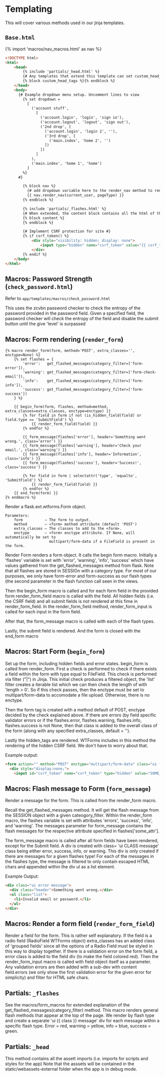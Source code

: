 # Templating

This will cover various methods used in our jinja templates.

## `Base.html`

{% import 'macros/nav_macros.html' as nav %}

```html
<!DOCTYPE html>
<html>
    <head>
        {% include 'partials/_head.html' %}
        {# Any templates that extend this template can set custom_head_tags to add scripts to their page #}
        {% block custom_head_tags %}{% endblock %}
    </head>
    <body>
      {# Example dropdown menu setup. Uncomment lines to view
        {% set dropdown = 
          [
            ('account stuff',
              [
                ('account.login', 'login', 'sign in'),
                ('account.logout', 'logout', 'sign out'),
                ('2nd drop', [
                  ('account.login', 'login 2', ''),
                  ('3rd drop', [
                    ('main.index', 'home 2', '')
                  ])
                ])
              ]
            ),
            ('main.index', 'home 1', 'home')
          ]
        %}
      #}

        {% block nav %}
          {# add dropdown variable here to the render_nav method to render dropdowns #}
          {{ nav.render_nav(current_user, pageType) }}
        {% endblock %}

        {% include 'partials/_flashes.html' %}
        {# When extended, the content block contains all the html of the webpage #}
        {% block content %}
        {% endblock %}

        {# Implement CSRF protection for site #}
        {% if csrf_token() %}
            <div style="visibility: hidden; display: none">
                <input type="hidden" name="csrf_token" value="{{ csrf_token() }}">
            </div>
        {% endif %}
    </body>
</html>
```

## Macros: Password Strength (`check_password.html`)

Refer to `app/templates/macros/check_password.html`

This uses the zcvbn password checker to check the entropy of the password provided in the password field.
   Given a specified field, the password checker will check the entropy of the field and disable the submit
   button until the give 'level' is surpassed

## Macros: Form rendering (`render_form`)

```jinja
{% macro render_form(form, method='POST', extra_classes='', enctype=None) %}
    {% set flashes = {
        'error':   get_flashed_messages(category_filter=['form-error']),
        'warning': get_flashed_messages(category_filter=['form-check-email']),
        'info':    get_flashed_messages(category_filter=['form-info']),
        'success': get_flashed_messages(category_filter=['form-success'])
    } %}

    {{ begin_form(form, flashes, method=method, extra_classes=extra_classes, enctype=enctype) }}
        {% for field in form if not (is_hidden_field(field) or field.type == 'SubmitField') %}
            {{ render_form_field(field) }}
        {% endfor %}

        {{ form_message(flashes['error'], header='Something went wrong.', class='error') }}
        {{ form_message(flashes['warning'], header='Check your email.', class='warning') }}
        {{ form_message(flashes['info'], header='Information', class='info') }}
        {{ form_message(flashes['success'], header='Success!', class='success') }}

        {% for field in form | selectattr('type', 'equalto', 'SubmitField') %}
            {{ render_form_field(field) }}
        {% endfor %}
    {{ end_form(form) }}
{% endmacro %}
```
Render a flask.ext.wtforms.Form object.

```
Parameters:
    form          – The form to output.
    method        – <form> method attribute (default 'POST')
    extra_classes – The classes to add to the <form>.
    enctype       – <form> enctype attribute. If None, will automatically be set to
                    multipart/form-data if a FileField is present in the form. 
```

   Render Form renders a form object. It calls the begin form macro. Initially
   a 'flashes' variable is set with 'error', 'warning', 'info', 'success' which
   have values gathered from the get_flashed_messages method from flask. Note
   that all flashes are stored in SESSIOn with a category type. For most of our
   purposes, we only have form-error and form-success as our flash types (the
   second parameter in the flash function call seen in the views. 

   Then the begin_form macro is called and for each form field in the provided
   form render_form_field macro is called with the field. 
   All hidden fields (i.e. the CSRF field) and all submit fields is not rendered
   at this fime in render_form_field. In the render_form_field
   method, render_form_input is called for each input in the form field.

   After that, the form_message macro is called with each of the flash types.

   Lastly, the submit field is rendered. And the form is closed with the end_form
   macro

## Macros: Start Form (`begin_form`)

Set up the form, including hidden fields and error states.
begin_form is called from render_form. First a check is performed to check
if there exists a field within the form with type equal to FileField. This 
check is performed via filter ("|") in Jinja. This initial check produces a
filtered object, the 'list' filter creates a iterable list which we can then
check the length of with 'length > 0'. So if this check passes, then the enctype
must be set to multipart/form-data to accomodate a file upload. Otherwise, there
is no enctype.

Then the form tag is created with a method default of POST, enctype decided by the
check explained above. If there are errors (by field specific validator errors or 
if the flashes.error, flashes.warning, flashes.info, flashes.success is not None, 
then that class is added to the overall class of the form (along with any specified
extra_classes, default = ''). 

Lastly the hidden_tags are rendered. WTForms includes in this method the rendering of
the hidden CSRF field. We don't have to worry about that. 

Example output:

```html
<form action="" method="POST" enctype="multipart/form-data" class="ui form">
  <div style="display:none;">
    <input id="csrf_token" name="csrf_token" type="hidden" value="SOME_CSRF_TOKEN_HERE"> 
```

## Macros: Flash message to Form (`form_message`)

Render a message for the form. This is called from the render_form macro.

Recall the get_flashed_messages method. It will get the flash message from
the SESSION object with a given cateogory_filter. Within the render_form 
macro, the flashes variable is set with attributes 'errors', 'success',
'info', and 'warning'. The messages parameter for form_message contains the
flash messages for the respective attribute specified in flashes['some_attr'].

The form_message macro is called after all form fields have been rendered,
except for the Submit field. A div is created with class= 'ui CLASS message'
class being either error, success, info, or warning. This div is only created
if there are messages for a given flashes type! For each of the messages in
the flashes type, the message is filtered to only contain escaped HTML chars
and appended within the div ul as a list element.

Example Output:

```html
<div class="ui error message">
  <div class="header">Something went wrong.</div>
  <ul class="list">
    <li>Invalid email or password.</li>
  </ul>
</div>
```

## Macros: Render a form field (`render_form_field`)

Render a field for the form. This is rather self explanatory.
 If the field is 
   a radio field (RadioField WTForms object) extra_classes has an added class of
   'grouped fields' since all the options of a Radio Field must be styled in this
   way to display together.
   If there is a validation error on the form field, a error class is added to the
   field div (to make the field colored red). Then the render_form_input macro is 
   called with field object itself as a parameter. Any validation errors are then
   added with a sub-dev with content field.errors (we only show the first validation
   error for the given error for simplicity) and filter for HTML safe chars.

## Partials: `_flashes`

See the macros/form_macros for extended explanation of the 
   get_flashed_messages(category_filter) method. This macro renders
   general flash methods that appear at the top of the page. We render
   by flash type and create a separate 'ui {{ class }} message' div
   for each message within a specific flash type. Error = red,
   warning = yellow, info = blue, success = green.

## Partials: `_head`

This method contains all the assett imports (i.e. imports for scripts and styles for the app)
   Note that the asssets will be contained in the static/webassets-external folder when the app
   is in debug mode.